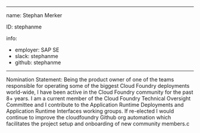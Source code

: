 -------------------------------------------------------------
name: Stephan Merker

ID: stephanme

info:
- employer: SAP SE
- slack: stephanme
- github: stephanme
-------------------------------------------------------------

Nomination Statement: Being the product owner of one of the teams responsible for operating some of the biggest Cloud Foundry deployments world-wide, I have been active in the Cloud Foundry community for the past 8+ years.
I am a current member of the Cloud Foundry Technical Oversight Committee and I contribute to the Application Runtime Deployments and Application Runtime Interfaces working groups. If re-elected I would continue to improve the cloudfoundry Github org automation which facilitates the project setup and onboarding of new community members.c

